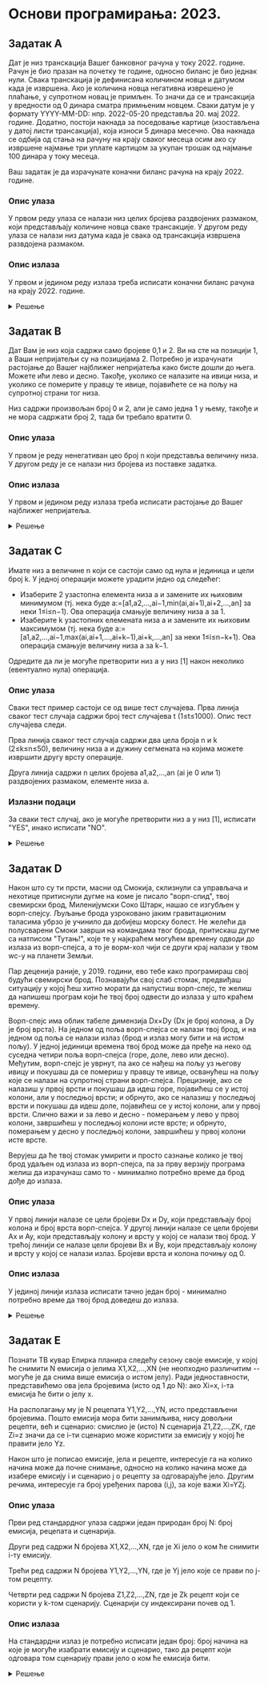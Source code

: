 # Основи програмирања:  2023.



## Задатак A

Дат је низ транскација Вашег банковног рачуна у току 2022. године. Рачун је био празан на почетку те године, односно биланс је био једнак нули. Свака транскација је дефинисана количином новца и датумом када је извршена. Ако је количина новца негативна изврешено је плаћање, у супротном новац је примљен. То значи да се и трансакција у вредности од 0 динара сматра примњеним новцем. Сваки датум је у формату YYYY-MM-DD: нпр. 2022-05-20 представља 20. мај 2022. године. Додатно, постоји накнада за поседовање картице (изостављена у датој листи трансакција), која износи 5 динара месечно. Ова накнада се одбија од стања на рачуну на крају сваког месеца осим ако су извршене најмање три уплате картицом за укупан трошак од најмање 100 динара у току месеца.

Ваш задатак је да израчунате коначни биланс рачуна на крају 2022. године.

### Опис улаза

У првом реду улаза се налази низ целих бројева раздвојених размаком, који представљају количине новца сваке трансакције. У другом реду улаза се налази низ датума када је свака од трансакција извршена развдојена размаком.


### Опис излаза

У првом и једином реду излаза треба исписати коначни биланс рачуна на крају 2022. године.

<details markdown='block'>
<summary>Решење </summary>

```python
A = list(map(int,input().split()))
D = list(input().split())

def transakcije(A,D):
    table = dict()
    for i in range(len(D)):
        if A[i] <0:
            if D[i][:7] in table:
            
                table[D[i][:7]][0]+=1
                table[D[i][:7]][1]+=A[i]
            else:
                table[D[i][:7]]=[1,A[i]]

    times_five = 12
    for key,val in table.items():
        if val[0] >=3 and val[1]<=-100:
            times_five-=1
    
    return sum(A)-5*times_five

print(transakcije(A,D))

```
</details>

## Задатак B

Дат Вам је низ која садржи само бројеве 0,1 и 2. Ви на сте на позицији 1, а Ваши непријатељи су на позицијама 2. Потребно је израчунати растојање до Вашег најближег непријатеља како бисте дошли до њега. Можете ићи лево и десно. Такође, уколико се налазите на ивици низа, и уколико се померите у правцу те ивице, појавићете се на пољу на супротној страни тог низа.

Низ садржи произвољан број 0 и 2, али је само једна 1 у њему, такође и не мора садржати број 2, тада би требало вратити 0.

### Oпис улаза
У првом је реду ненегативан цео број n који представља величину низа. У другом реду је се налази низ бројева из поставке задатка.


### Опис излаза
У првом и једином реду излаза треба исписати растојање до Вашег најближег непријатеља.


<details markdown='block'>
<summary>Решење </summary>

```python
n = int(input())
array = [int(num) for num in input()]

def ClosestEnemyI(array):
    enemies = []
    for i in range(len(array)):
            if array[i] == 1: me = i
            if array[i] == 2: enemies.append(i)
    moves = []
    for x in enemies:
        no_wrap = abs(me - x)
        wrap = n - abs(me - x)
        moves.append(min(no_wrap, wrap))
    return min(moves) if moves else 0

print(ClosestEnemyI(array))

```
</details>

## Задатак C

Имате низ a величине n који се састоји само од нула и јединица и цели број k. У једној операцији можете урадити једно од следећег:

* Изаберите 2 узастопна елемента низа a и замените их њиховим минимумом (тј. нека буде a:=[a1,a2,…,ai−1,min(ai,ai+1),ai+2,…,an] за неки 1≤i≤n−1). Ова операција смањује величину низа a за 1.
* Изаберите k узастопних елемената низа a и замените их њиховим максимумом (тј. нека буде a:=[a1,a2,…,ai−1,max(ai,ai+1,…,ai+k−1),ai+k,…,an] за неки 1≤i≤n−k+1). Ова операција смањује величину низа a за k−1.

Одредите да ли је могуће претворити низ a у низ [1] након неколико (евентуално нула) операција.

### Опис улаза

Сваки тест пример састоји се од више тест случајева. Прва линија сваког тест случаја садржи број тест случајева t (1≤t≤1000). Опис тест случајева следи.

Прва линија сваког тест случаја садржи два цела броја n и k (2≤k≤n≤50), величину низа a и дужину сегмената на којима можете извршити другу врсту операције.

Друга линија садржи n целих бројева a1,a2,…,an (ai је 0 или 1) раздвојених размаком, елементе низа a.

### Излазни подаци

За сваки тест случај, ако је могуће претворити низ a у низ [1], исписати "YES", инако исписати "NO".

<details markdown='block'>
<summary>Решење </summary>

```python
n = int(input())
 
for _ in range(n):
    m, k = map(int, input().split())
    a = list(map(int, input().split()))
    if 1 in a:
        print("YES")
    else:
        print("NO")
```
</details>


## Задатак D

Након што су ти прсти, масни од Смокија, склизнули са управљача и нехотице притиснули дугме на коме је писало "ворп-спид", твој свемирски брод, Миленијумски Соко Штарк, нашао се изгубљен у ворп-спејсу. Љуљање брода узроковано јаким гравитационим таласима убрзо је учинило да добијеш морску болест. Не желећи да полусварени Смоки заврши на командама твог брода, притискаш дугме са натписом "Тутањ!", које те у најкраћем могућем времену одводи до излаза из ворп-спејса, а то је ворм-хол чији се други крај налази у твом wc-у на планети Земљи.

Пар деценија раније, у 2019. години, ево тебе како програмираш свој будући свемирски брод. Познавајући свој слаб стомак, предвиђаш ситуацију у којој ћеш хитно морати да напустиш ворп-спејс, те желиш да напишеш програм који ће твој број одвести до излаза у што краћем времену.

Ворп-спејс има облик табеле димензија Dx×Dy (Dx је број колона, а Dy је број врста). На једном од поља ворп-спејса се налази твој брод, и на једном од поља се налази излаз (брод и излаз могу бити и на истом пољу). У једној јединици времена твој брод може да пређе на неко од суседна четири поља ворп-спејса (горе, доле, лево или десно). Међутим, ворп-спејс је уврнут, па ако се нађеш на пољу уз његову ивицу и покушаш да се помериш у правцу те ивице, осванућеш на пољу које се налази на супротној страни ворп-спејса. Прецизније, ако се налазиш у првој врсти и покушаш да идеш горе, појавићеш се у истој колони, али у последњој врсти; и обрнуто, ако се налазиш у последњој врсти и покушаш да идеш доле, појавићеш се у истој колони, али у првој врсти. Слично важи и за лево и десно - померањем у лево у првој колони, завршићеш у последњој колони исте врсте; и обрнуто, померањем у десно у последњој колони, завршићеш у првој колони исте врсте.

Верујеш да ће твој стомак умирити и просто сазнање колико је твој брод удаљен од излаза из ворп-спејса, па за прву верзију програма желиш да израчунаш само то - минимално потребно време да брод дође до излаза. 

### Опис улаза
У првој линији налазе се цели бројеви Dx и Dy, који представљају број колона и број врста ворп-спејса. У другој линији налазе се цели бројеви Ax и Ay, који представљају колону и врсту у којој се налази твој брод. У трећој линији се налазе цели бројеви Bx и By, који представљају колону и врсту у којој се налази излаз. Бројеви врста и колона почињу од 0.

### Опис излаза
У јединој линији излаза исписати тачно један број - минимално потребно време да твој брод доведеш до излаза.

<details markdown='block'>
<summary>Решење </summary>

```python
n,k=input().split()
p1,p2=input().split()
i1,i2=input().split()
n=int(n)
k=int(k)
p1=(int(p1))
p2=int(p2)
i1=(int(i1))
i2=int(i2)
l=0
if i1>p1:
    if abs(i1-p1)>=abs(p1+n-i1):
        l=l+abs(p1+(n-i1))
        
    else:
        l=l+abs(i1-p1)
else:
    if abs(n-p1+i1)>=abs(p1-i1):
        l=l+abs(p1-i1)
        
    else:
        l=l+abs(n-p1+i1)
        
        
if p2>i2:
    if abs(p2-i2)>=abs(k-p2+i2):
        l=l+abs(k-p2+i2)
       
    else:
        l=l+abs(p2-i2)
        
else:
    if abs(i2-p2)>=abs(p2+(k-i2)):
        l=l+abs(p2+(k-i2))
        
    else:
        l=l+abs(i2-p2)
print(l)
```
</details>

## Задатак E

Познати ТВ кувар Епирка планира следећу сезону своје емисије, у којој ће снимити N емисија о јелима X1,X2,…,XN (не неопходно различитим -- могуће је да снима више емисија о истом јелу). Ради једноставности, представићемо ова јела бројевима (исто од 1 до N): ако Xi=x, i-та емисија ће бити о јелу x.

На располагању му је N рецепата Y1,Y2,…,YN, исто представљени бројевима. Пошто емисија мора бити занимљива, нису довољни рецепти, већ и сценарио: смислио је (исто) N сценарија Z1,Z2,…,ZK, где Zi=z значи да се i-ти сценарио може користити за емисију у којој ће правити јело Yz.

Након што је пописао емисије, јела и рецепте, интересује га на колико начина може да почне снимање, односно на колико начина може да изабере емисију i и сценарио j о рецепту за одговарајуће јело. Другим речима, интересује га број уређених парова (i,j), за које важи Xi=YZj.

### Опис улаза

Први ред стандардног улаза садржи један природан број N: број емисија, рецепата и сценарија.

Други ред садржи N бројева X1,X2,…,XN, где је Xi јело о ком ће снимити i-ту емисију.

Трећи ред садржи N бројева Y1,Y2,…,YN, где је Yј јело које се прави по ј-том рецепту.

Четврти ред садржи N бројева Z1,Z2,…,ZN, где је Zk рецепт који се користи у k-том сценарију. Сценарији су индексирани почев од 1.

### Опис излаза

На стандардни излаз је потребно исписати један број: број начина на које је могуће изабрати емисију и сценарио, тако да рецепт који одговара том сценарију прави јело о ком ће емисија бити.

<details markdown='block'>
<summary>Решење </summary>

```python
n = int(input())
x = list(map(int, input().split()))
y = list(map(int, input().split()))
z = list(map(int, input().split()))

res = 0
cnt = [0] * 100005

for i in range(n):
    cnt[x[i]] += 1

for i in range(n):
    res += cnt[y[z[i] - 1]]

print(res)
```
</details>

